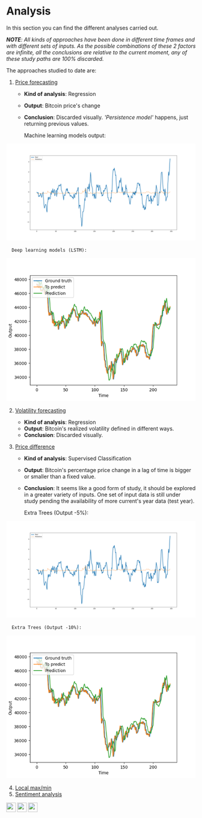 # Analysis
In this section you can find the different analyses carried out.  

_**NOTE**: All kinds of approaches have been done in different time frames and with different sets of inputs. As the possible combinations of these 2 factors are infinite, all the conclusions are relative to the current moment, any of these study paths are 100% discarded._

The approaches studied to date are:

1. [Price forecasting](Price_forecast)

    - **Kind of analysis**: Regression 
    - **Output**: Bitcoin price's change
    - **Conclusion**: Discarded visually. _'Persistence model'_ happens, just returning previous values.
   
   
      Machine learning models output:

<img src="https://github.com/pvillegasmartin/cryptocurrencies/blob/main/Analysis/Price_forecast/ML/Testing_output.png?raw=True"/>

      Deep learning models (LSTM):

<img src="https://github.com/pvillegasmartin/cryptocurrencies/blob/main/Analysis/Price_forecast/DL/Test_2022_4H_out1_inputsdim7_ldim2_nsteps7.png?raw=True"/>

2. [Volatility forecasting](Volatility)

   - **Kind of analysis**: Regression 
   - **Output**: Bitcoin's realized volatility defined in different ways.
   - **Conclusion**: Discarded visually.

3. [Price difference](Dif_price)

   - **Kind of analysis**: Supervised Classification 
   - **Output**: Bitcoin's percentage price change in a lag of time is bigger or smaller than a fixed value.
   - **Conclusion**: It seems like a good form of study, it should be explored in a greater variety of inputs. One set of input data is still under study pending the availability of more current's year data (test year).


      Extra Trees (Output -5%):

<img src="https://github.com/pvillegasmartin/cryptocurrencies/blob/main/Analysis/Price_forecast/ML/Testing_output.png?raw=True"/>

      Extra Trees (Output -10%):

<img src="https://github.com/pvillegasmartin/cryptocurrencies/blob/main/Analysis/Price_forecast/DL/Test_2022_4H_out1_inputsdim7_ldim2_nsteps7.png?raw=True"/>


4. [Local max/min](MAXMIN%20Locals)
5. [Sentiment analysis](Sentiment)
 
<img height="25" width="25" src="https://unpkg.com/simple-icons@v6/icons/python.svg"/> <img height="25" width="25" src="https://unpkg.com/simple-icons@v6/icons/pytorch.svg"/> <img height="25" width="25" src="https://unpkg.com/simple-icons@v6/icons/scikitlearn.svg"/>
